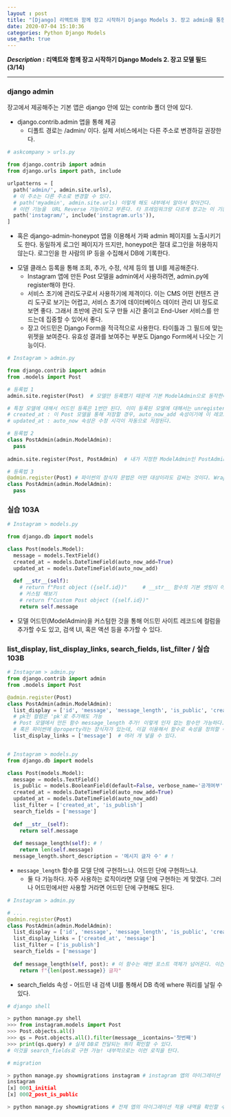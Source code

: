 ```yaml
---
layout : post
title: "[Django] 리액트와 함께 장고 시작하기 Django Models 3. 장고 admin을 통한 데이터 관리 (기초)"
date: 2020-07-04 15:10:36 
categories: Python Django Models 
use_math: true
---
```


**_Description_ : 리액트와 함께 장고 시작하기 Django Models 2. 장고 모델 필드 (3/14)**

***

### django admin
장고에서 제공해주는 기본 앱은 django 안에 있는 contrib 폴더 안에 있다.
* django.contrib.admin 앱을 통해 제공
  - 디폴트 경로는 /admin/ 이다. 실제 서비스에서는 다른 주소로 변경하길 권장한다.
  
```python
# askcompany > urls.py

from django.contrib import admin
from django.urls import path, include

urlpatterns = [
  path('admin/', admin.site.urls),  
  # 이 주소는 다른 주소로 변경할 수 있다.
  # path('myadmin', admin.site.urls) 이렇게 해도 내부에서 알아서 찾아간다. 
  # 이런 기능을  URL Reverse 기능이라고 부른다. 타 프레임워크랑 다르게 장고는 이 기능을 적극 활용한다.
  path('instagram/', include('instagram.urls')),
]
```

  - 혹은 django-admin-honeypot 앱을 이용해서 가짜 admin 페이지를 노출시키기도 한다. 동일하게 로그인 페이지가 뜨지만, honeypot은 절대 로그인을 허용하지 않는다. 로그인을 한 사람의 IP 등을 수집해서 DB에 기록한다. 
  
* 모델 클래스 등록을 통해 조회, 추가, 수정, 삭제 등의 웹 UI를 제공해준다.  
  - Instagram 앱에 만든 Post 모델을 admin에서 사용하려면, admin.py에 register해야 한다.  
  - 서비스 초기에 관리도구로서 사용하기에 제격이다. 이는 CMS 어떤 컨텐츠 관리 도구로 보기는 어렵고, 서비스 초기에 데이터베이스 데이터 관리 UI 정도로 보면 좋다. 그래서 초반에 관리 도구 만들 시간 줄이고 End-User 서비스를 만드는데 집중할 수 있어서 좋다. 
  - 장고 어드민은 Django Form을 적극적으로 사용한다. 타이틀과 그 필드에 맞는 위젯을 보여준다. 유효성 결과를 보여주는 부분도 Django Form에서 나오는 기능이다.
  

```python
# Instagram > admin.py

from django.contrib import admin
from .models import Post

# 등록법 1
admin.site.register(Post)  # 모델만 등록했기 때문에 기본 ModelAdmin으로 동작한다

# 특정 모델에 대해서 어드민 등록은 1번만 된다. 이미 등록된 모델에 대해서는 unregister 함수로 등록 해제하고 새로 등록해야 한다.
# created_at : 이 Post 모델을 통해 저장할 경우, auto_now_add 속성이기에 이 레코드가 생성될 때, 디비에 Insert할 때의 시각이 생성된다.
# updated_at : auto_now 속성은 수정 시각이 자동으로 저장된다.

# 등록법 2
class PostAdmin(admin.ModelAdmin):
  pass
 
admin.site.register(Post, PostAdmin)  # 내가 지정한 ModelAdmin인 PostAdmin으로 등록

# 등록법 3
@admin.register(Post) # 파이썬의 장식자 문법은 어떤 대상이라도 감싸는 것이다. Wrapping. 감싸서 감싼 대상의 기능을 변경할 수 있다. 
class PostAdmin(admin.ModelAdmin):
  pass
```

### 실습 103A

```python
# Instagram > models.py

from django.db import models

class Post(models.Model):
  message = models.TextField()
  created_at = models.DateTimeField(auto_now_add=True)
  updated_at = models.DateTimeField(auto_now_add)
  
  def __str__(self):
    # return f"Post object ({self.id})"     # __str__ 함수의 기본 셋팅이 아마 이럴 것.   
    # 커스텀 해보기 
    # return f"Custom Post object ({self.id})"
    return self.message
```

* 모델 어드민(ModelAdmin)을 커스텀한 것을 통해 어드민 사이트 레코드에 컬럼을 추가할 수도 있고, 검색 UI, 혹은 액션 등을 추가할 수 있다.

### list_display, list_display_links, search_fields, list_filter  / 실습 103B

```python
# Instagram > admin.py
from django.contrib import admin
from .models import Post

@admin.register(Post)
class PostAdmin(admin.ModelAdmin):
  list_display = ['id', 'message', 'message_length', 'is_public', 'created_at', 'updated_at'] 
  # pk인 컬럼은 'pk'로 추가해도 가능 
  # Post 모델에서 만든 함수 message_length 추가! 이렇게 인자 없는 함수만 가능하다.
  # 혹은 파이썬에 @property라는 장식자가 있는데, 이걸 이용해서 함수로 속성을 정의할 수도 있다.
  list_display_links = ['message']  # 여러 개 넣을 수 있다. 


# Instagram > models.py
from django.db import models

class Post(models.Model):
  message = models.TextField()
  is_public = models.BooleanField(default=False, verbose_name='공개여부') # 추가 후, 마이그레이션!
  created_at = models.DateTimeField(auto_now_add=True)
  updated_at = models.DateTimeField(auto_now_add)
  list_filter = ['created_at', 'is_publish']
  search_fields = ['message'] 
  
  def __str__(self):
    return self.message
  
  def message_length(self): # !
    return len(self.message)
  message_length.short_description = '메시지 글자 수' # !
```

* `message_length` 함수를 모델 단에 구현하느냐. 어드민 단에 구현하느냐.
  - 둘 다 가능하다. 자주 사용하는 로직이라면 모델 단에 구현하는 게 맞겠다. 그러나 어드민에서만 사용할 거라면 어드민 단에 구현해도 된다.

```python
# Instagram > admin.py

# ...
@admin.register(Post)
class PostAdmin(admin.ModelAdmin):
  list_display = ['id', 'message', 'message_length', 'is_public', 'created_at', 'updated_at']
  list_display_links = ['created_at', 'message']
  list_filter = ['is_publish']
  search_fields = ['message']
  
  def message_length(self, post): # 이 함수는 매번 포스트 객체가 넘어온다. 이건 어드민이 알아서 해준다.
    return f"{len(post.message)} 글자"
```

* search_fields 속성 - 어드민 내 검색 UI를 통해서 DB 측에 where 쿼리를 날릴 수 있다. 

```python
# django shell

> python manage.py shell
>>> from instagram.models import Post
>>> Post.objects.all()
>>> qs = Post.objects.all().filter(message__icontains='첫번째')
>>> print(qs.query) # 실제 DB로 전달되는 쿼리 확인할 수 있다. 
# 이것을 search_fields로 구현 가능! 내부적으로는 이런 로직을 탄다.
```

```python
# migration

> python manage.py showmigrations instagram # instagram 앱의 마이그레이션 적용 내역 확인할 수 있다.
instagram
[x] 0001_initial
[x] 0002_post_is_public

> python manage.py showmigrations # 전체 앱의 마이그레이션 적용 내역을 확인할 수 있다.
```
